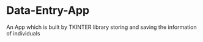 # Data-Entry-App
An App which is built by TKINTER library storing and saving the information of individuals 
